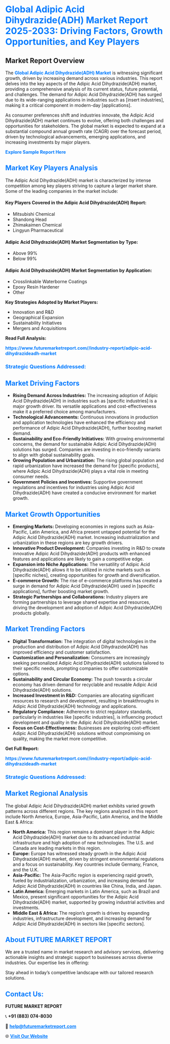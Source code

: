 <h1 style="color: #007BFF;">Global Adipic Acid Dihydrazide(ADH) Market Report 2025-2033: Driving Factors, Growth Opportunities, and Key Players</h1>

<section id="overview">
<h2>Market Report Overview</h2>
<p>The <a href="https://www.futuremarketreport.com//industry-report/adipic-acid-dihydrazideadh-market" style="color: #007BFF; text-decoration: none;"><strong>Global Adipic Acid Dihydrazide(ADH) Market</strong></a> is witnessing significant growth, driven by increasing demand across various industries. This report delves into the key aspects of the Adipic Acid Dihydrazide(ADH) market, providing a comprehensive analysis of its current status, future potential, and challenges. The demand for Adipic Acid Dihydrazide(ADH) has surged due to its wide-ranging applications in industries such as [insert industries], making it a critical component in modern-day [applications].</p>
<p>As consumer preferences shift and industries innovate, the Adipic Acid Dihydrazide(ADH) market continues to evolve, offering both challenges and opportunities for stakeholders. The global market is expected to expand at a substantial compound annual growth rate (CAGR) over the forecast period, driven by technological advancements, emerging applications, and increasing investments by major players.</p>
</section>

<section id="overview">
<p><a href="https://www.futuremarketreport.com//request-sample/reportId=47091" style="color: #007BFF; text-decoration: none;"><strong>Explore Sample Report Here</strong></a></p>
</section>

<section id="key-players">
<h2 style="color: #007BFF;">Market Key Players Analysis</h2>
<p>The Adipic Acid Dihydrazide(ADH) market is characterized by intense competition among key players striving to capture a larger market share. Some of the leading companies in the market include:</p>
<h4>Key Players Covered in the Adipic Acid Dihydrazide(ADH) Report:</h4>
<ul><li>Mitsubishi Chemical</li><li>Shandong Head</li><li>Zhimakaimen Chemical</li><li>Lingyun Pharmaceutical</li></ul>
<h4>Adipic Acid Dihydrazide(ADH) Market Segmentation by Type:</h4>
<ul><li>Above 99%</li><li>Below 99%</li></ul>

<h4>Adipic Acid Dihydrazide(ADH) Market Segmentation by Application:</h4>
<ul><li>Crosslinkable Waterborne Coatings</li><li>Epoxy Resin Hardener</li><li>Other</li></ul>
<p><strong>Key Strategies Adopted by Market Players:</strong></p>
<ul>
<li>Innovation and R&D</li>
<li>Geographical Expansion</li>
<li>Sustainability Initiatives</li>
<li>Mergers and Acquisitions</li>
</ul>
</section>

<section>
<p><strong>Read Full Analysis: </strong></p><a href="https://www.futuremarketreport.com//industry-report/adipic-acid-dihydrazideadh-market" style="color: #007BFF; text-decoration: none;"><strong>https://www.futuremarketreport.com//industry-report/adipic-acid-dihydrazideadh-market</strong></a>
<h3 style="color: #007BFF;">Strategic Questions Addressed:</h3>
</section>

<section id="driving-factors">
<h2 style="color: #007BFF;">Market Driving Factors</h2>
<ul>
<li><strong>Rising Demand Across Industries:</strong> The increasing adoption of Adipic Acid Dihydrazide(ADH) in industries such as [specific industries] is a major growth driver. Its versatile applications and cost-effectiveness make it a preferred choice among manufacturers.</li>
<li><strong>Technological Advancements:</strong> Continuous innovations in production and application technologies have enhanced the efficiency and performance of Adipic Acid Dihydrazide(ADH), further boosting market demand.</li>
<li><strong>Sustainability and Eco-Friendly Initiatives:</strong> With growing environmental concerns, the demand for sustainable Adipic Acid Dihydrazide(ADH) solutions has surged. Companies are investing in eco-friendly variants to align with global sustainability goals.</li>
<li><strong>Growing Population and Urbanization:</strong> The rising global population and rapid urbanization have increased the demand for [specific products], where Adipic Acid Dihydrazide(ADH) plays a vital role in meeting consumer needs.</li>
<li><strong>Government Policies and Incentives:</strong> Supportive government regulations and incentives for industries using Adipic Acid Dihydrazide(ADH) have created a conducive environment for market growth.</li>
</ul>
</section>

<section id="growth-opportunities">
<h2 style="color: #007BFF;">Market Growth Opportunities</h2>
<ul>
<li><strong>Emerging Markets:</strong> Developing economies in regions such as Asia-Pacific, Latin America, and Africa present untapped potential for the Adipic Acid Dihydrazide(ADH) market. Increasing industrialization and urbanization in these regions are key growth drivers.</li>
<li><strong>Innovative Product Development:</strong> Companies investing in R&D to create innovative Adipic Acid Dihydrazide(ADH) products with enhanced features and applications are likely to gain a competitive edge.</li>
<li><strong>Expansion into Niche Applications:</strong> The versatility of Adipic Acid Dihydrazide(ADH) allows it to be utilized in niche markets such as [specific niches], creating opportunities for growth and diversification.</li>
<li><strong>E-commerce Growth:</strong> The rise of e-commerce platforms has created a surge in demand for Adipic Acid Dihydrazide(ADH) used in [specific applications], further boosting market growth.</li>
<li><strong>Strategic Partnerships and Collaborations:</strong> Industry players are forming partnerships to leverage shared expertise and resources, driving the development and adoption of Adipic Acid Dihydrazide(ADH) products globally.</li>
</ul>
</section>

<section id="trending-factors">
<h2 style="color: #007BFF;">Market Trending Factors</h2>
<ul>
<li><strong>Digital Transformation:</strong> The integration of digital technologies in the production and distribution of Adipic Acid Dihydrazide(ADH) has improved efficiency and customer satisfaction.</li>
<li><strong>Customization and Personalization:</strong> Consumers are increasingly seeking personalized Adipic Acid Dihydrazide(ADH) solutions tailored to their specific needs, prompting companies to offer customizable options.</li>
<li><strong>Sustainability and Circular Economy:</strong> The push towards a circular economy has driven demand for recyclable and reusable Adipic Acid Dihydrazide(ADH) solutions.</li>
<li><strong>Increased Investment in R&D:</strong> Companies are allocating significant resources to research and development, resulting in breakthroughs in Adipic Acid Dihydrazide(ADH) technology and applications.</li>
<li><strong>Regulatory Compliance:</strong> Adherence to strict regulatory standards, particularly in industries like [specific industries], is influencing product development and quality in the Adipic Acid Dihydrazide(ADH) market.</li>
<li><strong>Focus on Cost-Effectiveness:</strong> Businesses are exploring cost-efficient Adipic Acid Dihydrazide(ADH) solutions without compromising on quality, making the market more competitive.</li>
</ul>
</section>

<section>
<p><strong>Get Full Report: </strong></p><a href="https://www.futuremarketreport.com//industry-report/adipic-acid-dihydrazideadh-market" style="color: #007BFF; text-decoration: none;"><strong>https://www.futuremarketreport.com//industry-report/adipic-acid-dihydrazideadh-market</strong></a>
<h3 style="color: #007BFF;">Strategic Questions Addressed:</h3>
</section>


<section id="regional-analysis">
<h2 style="color: #007BFF;">Market Regional Analysis</h2>
<p>The global Adipic Acid Dihydrazide(ADH) market exhibits varied growth patterns across different regions. The key regions analyzed in this report include North America, Europe, Asia-Pacific, Latin America, and the Middle East & Africa:</p>
<ul>
<li><strong>North America:</strong> This region remains a dominant player in the Adipic Acid Dihydrazide(ADH) market due to its advanced industrial infrastructure and high adoption of new technologies. The U.S. and Canada are leading markets in this region.</li>
<li><strong>Europe:</strong> Europe has witnessed steady growth in the Adipic Acid Dihydrazide(ADH) market, driven by stringent environmental regulations and a focus on sustainability. Key countries include Germany, France, and the U.K.</li>
<li><strong>Asia-Pacific:</strong> The Asia-Pacific region is experiencing rapid growth, fueled by industrialization, urbanization, and increasing demand for Adipic Acid Dihydrazide(ADH) in countries like China, India, and Japan.</li>
<li><strong>Latin America:</strong> Emerging markets in Latin America, such as Brazil and Mexico, present significant opportunities for the Adipic Acid Dihydrazide(ADH) market, supported by growing industrial activities and investments.</li>
<li><strong>Middle East & Africa:</strong> The region’s growth is driven by expanding industries, infrastructure development, and increasing demand for Adipic Acid Dihydrazide(ADH) in sectors like [specific sectors].</li>
</ul>
</section>

<footer>
<h2 style="color: #007BFF;">About FUTURE MARKET REPORT</h2>
<p>We are a trusted name in market research and advisory services, delivering actionable insights and strategic support to businesses across diverse industries. Our expertise lies in offering:</p>

<p>Stay ahead in today’s competitive landscape with our tailored research solutions.</p>

<h2 style="color: #007BFF;">Contact Us:</h2>
<p><strong>FUTURE MARKET REPORT</strong></p>
<p>📞 <strong>+91 (883) 074-8030</strong></p>
<p>📧 <strong><a href="mailto:help@futuremarketreport.com" style="color: #007BFF;">help@futuremarketreport.com</a></strong></p>
<p>🌐 <strong><a href="https://www.futuremarketreport.com/" style="color: #007BFF;">Visit Our Website</a></strong></p>
</footer>